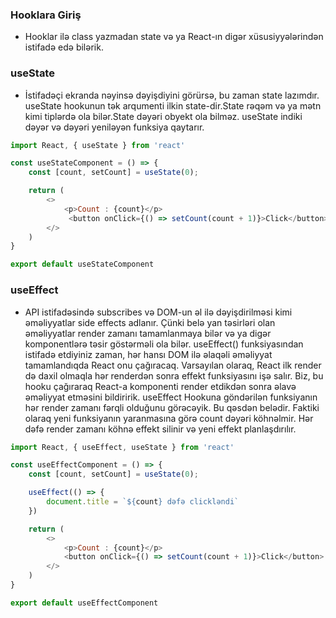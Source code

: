 ### Hooklara Giriş

- Hooklar ilə class yazmadan state və ya React-ın digər xüsusiyyələrindən istifadə edə bilərik.

### useState

- İstifadəçi ekranda nəyinsə dəyişdiyini görürsə, bu zaman state lazımdır.
useState hookunun tək arqumenti ilkin state-dir.State rəqəm və ya mətn kimi tiplərdə ola bilər.State dəyəri obyekt ola bilməz.
useState indiki dəyər və dəyəri yeniləyən funksiya qaytarır.

```js
import React, { useState } from 'react'

const useStateComponent = () => {
    const [count, setCount] = useState(0);

    return (
        <>
            <p>Count : {count}</p>
             <button onClick={() => setCount(count + 1)}>Click</button>
        </>
    )
}

export default useStateComponent
```

### useEffect

- API istifadəsində subscribes və DOM-un əl ilə dəyişdirilməsi kimi əməliyyatlar side effects adlanır. Çünki belə yan təsirləri olan əməliyyatlar render zamanı tamamlanmaya bilər və ya digər komponentlərə təsir göstərməli ola bilər.
useEffect() funksiyasından istifadə etdiyiniz zaman, hər hansı DOM ilə əlaqəli əməliyyat tamamlandıqda React onu çağıracaq. Varsayılan olaraq, React ilk render də daxil olmaqla hər renderdən sonra effekt funksiyasını işə salır.
Biz, bu hooku çağıraraq React-a komponenti render etdikdən sonra əlavə əməliyyat etməsini bildiririk. 
useEffect Hookuna göndərilən funksiyanın hər render zamanı fərqli olduğunu görəcəyik. Bu qəsdən belədir. Faktiki olaraq yeni funksiyanın yaranmasına görə count dəyəri köhnəlmir. Hər dəfə render zamanı köhnə effekt silinir və yeni effekt planlaşdırılır.


```js
import React, { useEffect, useState } from 'react'

const useEffectComponent = () => {
    const [count, setCount] = useState(0);

    useEffect(() => {
        document.title = `${count} dəfə clickləndi`
    })

    return (
        <>
            <p>Count : {count}</p>
            <button onClick={() => setCount(count + 1)}>Click</button>
        </>
    )
}

export default useEffectComponent
```